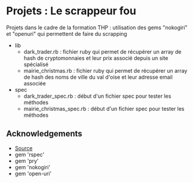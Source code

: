 
# Projets : Le scrappeur fou

Projets dans le cadre de la formation THP : utilisation des gems "nokogiri" et "openuri" qui permettent de faire du scrapping

- lib 
    - dark_trader.rb : fichier ruby qui permet de récupérer un array de hash de cryptomonnaies et leur prix associé depuis un site spécialisé
    - mairie_christmas.rb : fichier ruby qui permet de récupérer un array de hash des noms de ville du val d'oise et leur adresse email associée
-  spec
    - dark_trader_spec.rb : début d'un fichier spec pour tester les méthodes
    - mairie_christmas_spec.rb : début d'un fichier spec pour tester les méthodes


## Acknowledgements

 - [Source]("https://rubygems.org")
 - gem 'rspec'
 - gem 'pry'
 - gem 'nokogiri'       
 - gem 'open-uri'